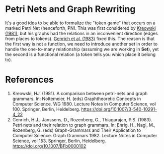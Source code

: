 # Petri Nets and Graph Rewriting

It's a good idea to be able to formalize the "token game" that occurs on a marked Petri Net (henceforth, PN). This was first considered by [Kreowski (1981)](https://doi.org/10.1007/3-540-10291-4_22), but his graphs had the relations in an inconvenient direction (edges from places to tokens). [Genrich et al. (1983)](https://doi.org/10.1007/BFb0000102) fixed this. The reason is that the first way is not a function, we need to introduce another set in order to handle the one-to-many relationship (assuming we are working in **Set**), yet the second is a functional relation (a token tells you which place it belong to).

# References

  1. Kreowski, HJ. (1981). A comparison between petri-nets and graph grammars. In: Noltemeier, H. (eds) Graphtheoretic Concepts in Computer Science. WG 1980. Lecture Notes in Computer Science, vol 100. Springer, Berlin, Heidelberg. https://doi.org/10.1007/3-540-10291-4_22
  2. Genrich, H.J., Janssens, D., Rozenberg, G., Thiagarajan, P.S. (1983). Petri nets and their relation to graph grammars. In: Ehrig, H., Nagl, M., Rozenberg, G. (eds) Graph-Grammars and Their Application to Computer Science. Graph Grammars 1982. Lecture Notes in Computer Science, vol 153. Springer, Berlin, Heidelberg. https://doi.org/10.1007/BFb0000102